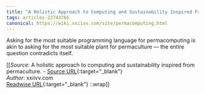 ```yaml
---
title: "A Holistic Approach to Computing and Sustainability Inspired From Permaculture. (447038347)"
tags: articles-22743765
canonical: https://wiki.xxiivv.com/site/permacomputing.html
---
```


Asking for the most suitable programming language for permacomputing is akin to asking for the most suitable plant for permaculture — the entire question contradicts itself.


[[_Source_: A holistic approach to computing and sustainability inspired from permaculture. - [Source URL](https://wiki.xxiivv.com/site/permacomputing.html){:target="_blank"}<br>
_Author_: xxiivv.com<br>
[Readwise URL](https://readwise.io/open/447038347){:target="_blank"}
::wrap]]